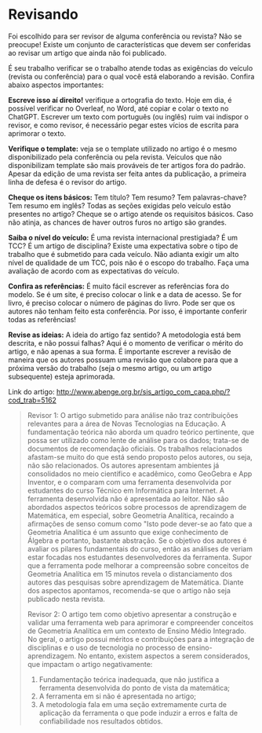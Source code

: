 # Revisando

Foi escolhido para ser revisor de alguma conferência ou revista? Não se preocupe! Existe um conjunto de características
que devem ser conferidas ao revisar um artigo que ainda não foi publicado.

É seu trabalho verificar se o trabalho atende todas as exigências do veículo (revista ou conferência) para o qual você
está elaborando a revisão. Confira abaixo aspectos importantes:

**Escreve isso aí direito!** verifique a ortografia do texto. Hoje em dia, é possível verificar no Overleaf, no Word, até copiar e colar o texto no ChatGPT. Escrever um texto com português (ou inglês) ruim vai indispor o revisor, e como revisor, é necessário pegar estes vícios de escrita para aprimorar o texto. 

**Verifique o template:** veja se o template utilizado no artigo é o mesmo disponibilizado pela conferência ou pela revista. Veículos que não disponibilizam template são mais prováveis de ter artigos fora do padrão. Apesar da edição de uma revista ser feita antes da publicação, a primeira linha de defesa é o revisor do artigo.

**Cheque os itens básicos:** Tem título? Tem resumo? Tem palavras-chave? Tem resumo em inglês? Todas as seções exigidas pelo veículo estão presentes no artigo? Cheque se o artigo atende os requisitos básicos. Caso não atinja, as chances de haver outros furos no artigo são grandes.

**Saiba o nível do veículo:** É uma revista internacional prestigiada? É um TCC? É um artigo de disciplina? Existe uma expectativa sobre o tipo de trabalho que é submetido para cada veículo. Não adianta exigir um alto nível de qualidade de um TCC, pois não é o escopo do trabalho. Faça uma avaliação de acordo com as expectativas do veículo.

**Confira as referências:** É muito fácil escrever as referências fora do modelo. Se é um site, é preciso colocar o link e a data de acesso. Se for livro, é preciso colocar o número de páginas do livro. Pode ser que os autores não tenham feito esta conferência. Por isso, é importante conferir todas as referências!

**Revise as ideias:** A ideia do artigo faz sentido? A metodologia está bem descrita, e não possui falhas? Aqui é o momento de verificar o mérito do artigo, e não apenas a sua forma. É importante escrever a revisão de maneira que os autores possuam uma revisão que colabore para que a próxima versão do trabalho (seja o mesmo artigo, ou um artigo subsequente) esteja aprimorada.

Link do artigo: http://www.abenge.org.br/sis_artigo_com_capa.php/?cod_trab=5162

> Revisor 1:
> O artigo submetido para análise não traz contribuições relevantes para a área de Novas Tecnologias na Educação. A
> fundamentação teórica não aborda um quadro teórico pertinente, que possa ser utilizado como lente de análise para os
> dados; trata-se de documentos de recomendação oficiais. Os trabalhos relacionados afastam-se muito do que está sendo
> proposto pelos autores, ou seja, não são relacionados. Os autores apresentam ambientes já consolidados no meio
> científico e acadêmico, como GeoGebra e App Inventor, e o comparam com uma ferramenta desenvolvida por estudantes do
> curso Técnico em Informática para Internet. A ferramenta desenvolvida não é apresentada ao leitor. Não são abordados
> aspectos teóricos sobre processos de aprendizagem de Matemática, em especial, sobre Geometria Analítica, recaindo a
> afirmações de senso comum como "Isto pode dever-se ao fato que a Geometria Analítica é um assunto que exige conhecimento
> de Álgebra e portanto, bastante abstração. Se o objetivo dos autores é avaliar os pilares fundamentais do curso, então
> as análises de veriam estar focadas nos estudantes desenvolvedores da ferramenta. Supor que a ferramenta pode melhorar a
> compreensão sobre conceitos de Geometria Analítica em 15 minutos revela o distanciamento dos autores das pesquisas sobre
> aprendizagem de Matemática. Diante dos aspectos apontamos, recomenda-se que o artigo não seja publicado nesta revista.
>
> Revisor 2:
> O artigo tem como objetivo apresentar a construção e validar uma ferramenta web para aprimorar e compreender conceitos
> de Geometria Analítica em um contexto de Ensino Médio Integrado. No geral, o artigo possui méritos e contribuições para
> a integração de disciplinas e o uso de tecnologia no processo de ensino-aprendizagem. No entanto, existem aspectos a
> serem considerados, que impactam o artigo negativamente: 
> 1. Fundamentação teórica inadequada, que não justifica a ferramenta desenvolvida do ponto de vista da matemática; 
> 2. A ferramenta em si não é apresentada no artigo; 
> 3. A metodologia fala em uma seção extremamente curta de aplicação da ferramenta o que pode induzir a erros e falta de
> confiabilidade nos resultados obtidos.